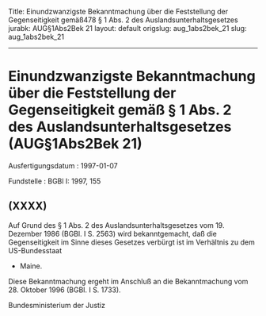 Title: Einundzwanzigste Bekanntmachung über die Feststellung der Gegenseitigkeit gemäß478
  § 1 Abs. 2 des Auslandsunterhaltsgesetzes
jurabk: AUG§1Abs2Bek 21
layout: default
origslug: aug_1abs2bek_21
slug: aug_1abs2bek_21

---

# Einundzwanzigste Bekanntmachung über die Feststellung der Gegenseitigkeit gemäß § 1 Abs. 2 des Auslandsunterhaltsgesetzes (AUG§1Abs2Bek 21)

Ausfertigungsdatum
:   1997-01-07

Fundstelle
:   BGBl I: 1997, 155



## (XXXX)

Auf Grund des § 1 Abs. 2 des Auslandsunterhaltsgesetzes vom 19.
Dezember 1986 (BGBl. I S. 2563) wird bekanntgemacht, daß die
Gegenseitigkeit im Sinne dieses Gesetzes verbürgt ist im Verhältnis zu
dem US-Bundesstaat

*   Maine.



Diese Bekanntmachung ergeht im Anschluß an die Bekanntmachung vom 28.
Oktober 1996 (BGBl. I S. 1733).

Bundesministerium der Justiz

